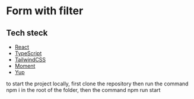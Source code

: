 <h1>Form with filter</h1>
  
  <h2>Tech steck</h2>
  
  <ul>
    <li>
      <a href="https://uk.legacy.reactjs.org/">React</a>
    </li>
    <li>
      <a href="https://www.typescriptlang.org/">TypeScript</a>
    </li>
    <li>
      <a href="https://tailwindcss.com/">TailwindCSS</a>
    </li>
    <li>
      <a href="https://momentjs.com/">Moment</a>
    </li>
    <li>
      <a href="https://www.npmjs.com/package/yup">Yup</a>
    </li>
  </ul>

<p>to start the project locally, first clone the repository then run the command npm i in the root of the folder, then the command npm run start</p>
